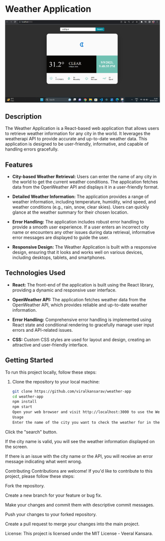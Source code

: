 # Weather Application

![Weather App Screenshot](screenshot.png)

## Description

The Weather Application is a React-based web application that allows users to retrieve weather information for any city in the world. It leverages the weatherapi API to provide accurate and up-to-date weather data. This application is designed to be user-friendly, informative, and capable of handling errors gracefully.

## Features

- **City-based Weather Retrieval:** Users can enter the name of any city in the world to get the current weather conditions. The application fetches data from the OpenWeather API and displays it in a user-friendly format.

- **Detailed Weather Information:** The application provides a range of weather information, including temperature, humidity, wind speed, and weather conditions (e.g., rain, snow, clear skies). Users can quickly glance at the weather summary for their chosen location.

- **Error Handling:** The application includes robust error handling to provide a smooth user experience. If a user enters an incorrect city name or encounters any other issues during data retrieval, informative error messages are displayed to guide the user.

- **Responsive Design:** The Weather Application is built with a responsive design, ensuring that it looks and works well on various devices, including desktops, tablets, and smartphones.

## Technologies Used

- **React:** The front-end of the application is built using the React library, providing a dynamic and responsive user interface.

- **OpenWeather API:** The application fetches weather data from the OpenWeather API, which provides reliable and up-to-date weather information.

- **Error Handling:** Comprehensive error handling is implemented using React state and conditional rendering to gracefully manage user input errors and API-related issues.

- **CSS:** Custom CSS styles are used for layout and design, creating an attractive and user-friendly interface.

## Getting Started

To run this project locally, follow these steps:

1. Clone the repository to your local machine:

   ```bash
   git clone https://github.com/viralkansarav/weather-app
   cd weather-app
   npm install
   npm start
   Open your web browser and visit http://localhost:3000 to use the Weather Application.
   Usage
   Enter the name of the city you want to check the weather for in the input field.
   ```

Click the "search" button.

If the city name is valid, you will see the weather information displayed on the screen.

If there is an issue with the city name or the API, you will receive an error message indicating what went wrong.

Contributing
Contributions are welcome! If you'd like to contribute to this project, please follow these steps:

Fork the repository.

Create a new branch for your feature or bug fix.

Make your changes and commit them with descriptive commit messages.

Push your changes to your forked repository.

Create a pull request to merge your changes into the main project.

License:
This project is licensed under the MIT License - Veeral Kansara.
